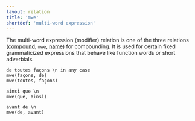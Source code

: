 ```yaml
---
layout: relation
title: 'mwe'
shortdef: 'multi-word expression'
---
```


The multi-word expression (modifier) relation is one of the three
relations ([compound](), `mwe`, [name]()) for compounding.
It is used for certain fixed grammaticized expressions that behave
like function words or short adverbials. 

~~~ sdparse
de toutes façons \n in any case
mwe(façons, de)
mwe(toutes, façons)
~~~

~~~ sdparse
ainsi que \n 
mwe(que, ainsi)
~~~

~~~ sdparse
avant de \n 
mwe(de, avant)
~~~

